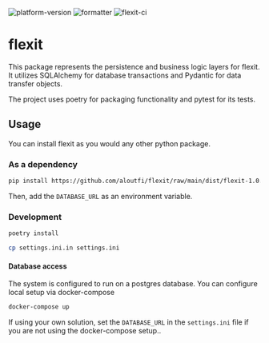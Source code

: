 ![platform-version](https://img.shields.io/badge/python-3.10.2-1666a9)
![formatter](https://img.shields.io/badge/formatter-Black-000000)
![flexit-ci](https://github.com/aloutfi/flexit/actions/workflows/flexit-ci.yml/badge.svg)

# flexit

This package represents the persistence and business logic layers for flexit. 
It utilizes SQLAlchemy for database transactions and Pydantic for data transfer objects.

The project uses poetry for packaging functionality and pytest for its tests.

## Usage
You can install flexit as you would any other python package.


### As a dependency
```bash
pip install https://github.com/aloutfi/flexit/raw/main/dist/flexit-1.0.0-py3-none-any.whl
```

Then, add the `DATABASE_URL` as an environment variable.

### Development
```bash
poetry install

cp settings.ini.in settings.ini
```
#### Database access
The system is configured to run on a postgres database. You can configure local setup via docker-compose
```bash
docker-compose up
```

If using your own solution, set the `DATABASE_URL` in the `settings.ini` file if you are not using the docker-compose setup..